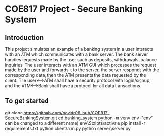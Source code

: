 # COE817 Project - Secure Banking System
## Introduction
This project simulates an example of a banking system in a user interacts with an ATM which communicates with a bank server. The bank server handles requests made by the user such as deposits, withdrawals, balance inquiries. The user interacts with an ATM GUI which processes the request made by the user and forwards it to the server, the server responds with the corresponding data, then the ATM presents the data requested by the client. The user<-->ATM shall have a security protocol with login/signup, and the ATM<-->Bank shall have a protocol for all data transactions.

## To get started
git clone https://github.com/navidr08-hub/COE817-SecureBankingSystem.git
cd banking_system
python -m venv env ("env" can be changed to a different name)
env\Scripts\activate
pip install -r requirements.txt
python client\atm.py
python server\server.py